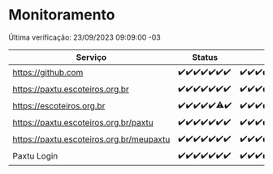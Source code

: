 # Monitoramento

Última verificação: 23/09/2023 09:09:00 -03

|Serviço|Status|Últimas 24h|
|---|---|---|
|https://github.com|<span title="2023-09-16: OK=24">✔️</span><span title="2023-09-17: OK=24">✔️</span><span title="2023-09-18: OK=24">✔️</span><span title="2023-09-19: OK=24">✔️</span><span title="2023-09-20: OK=24">✔️</span><span title="2023-09-21: OK=24">✔️</span><span title="2023-09-22: OK=12">✔️</span>|<span title="22/09/2023 09:10:00 -03 : 200">✔️</span><span title="22/09/2023 10:08:00 -03 : 200">✔️</span><span title="22/09/2023 11:04:00 -03 : 200">✔️</span><span title="22/09/2023 12:05:00 -03 : 200">✔️</span><span title="22/09/2023 13:07:00 -03 : 200">✔️</span><span title="22/09/2023 14:04:00 -03 : 200">✔️</span><span title="22/09/2023 15:07:00 -03 : 200">✔️</span><span title="22/09/2023 16:03:00 -03 : 200">✔️</span><span title="22/09/2023 17:06:00 -03 : 200">✔️</span><span title="22/09/2023 18:03:00 -03 : 200">✔️</span><span title="22/09/2023 19:04:00 -03 : 200">✔️</span><span title="22/09/2023 20:04:00 -03 : 200">✔️</span><span title="22/09/2023 21:27:00 -03 : 200">✔️</span><span title="22/09/2023 22:37:00 -03 : 200">✔️</span><span title="22/09/2023 23:10:00 -03 : 200">✔️</span><span title="23/09/2023 00:05:00 -03 : 200">✔️</span><span title="23/09/2023 01:07:00 -03 : 200">✔️</span><span title="23/09/2023 02:03:00 -03 : 200">✔️</span><span title="23/09/2023 03:07:00 -03 : 200">✔️</span><span title="23/09/2023 04:03:00 -03 : 200">✔️</span><span title="23/09/2023 05:06:00 -03 : 200">✔️</span><span title="23/09/2023 06:03:00 -03 : 200">✔️</span><span title="23/09/2023 07:03:00 -03 : 200">✔️</span><span title="23/09/2023 08:02:00 -03 : 200">✔️</span><span title="23/09/2023 09:09:00 -03 : 200">✔️</span>|
|https://paxtu.escoteiros.org.br|<span title="2023-09-16: OK=24">✔️</span><span title="2023-09-17: OK=24">✔️</span><span title="2023-09-18: OK=24">✔️</span><span title="2023-09-19: OK=24">✔️</span><span title="2023-09-20: OK=24">✔️</span><span title="2023-09-21: OK=24">✔️</span><span title="2023-09-22: OK=12">✔️</span>|<span title="22/09/2023 09:10:00 -03 : 200">✔️</span><span title="22/09/2023 10:08:00 -03 : 200">✔️</span><span title="22/09/2023 11:04:00 -03 : 200">✔️</span><span title="22/09/2023 12:05:00 -03 : 200">✔️</span><span title="22/09/2023 13:07:00 -03 : 200">✔️</span><span title="22/09/2023 14:04:00 -03 : 200">✔️</span><span title="22/09/2023 15:07:00 -03 : 200">✔️</span><span title="22/09/2023 16:03:00 -03 : 200">✔️</span><span title="22/09/2023 17:06:00 -03 : 200">✔️</span><span title="22/09/2023 18:03:00 -03 : 200">✔️</span><span title="22/09/2023 19:04:00 -03 : 200">✔️</span><span title="22/09/2023 20:04:00 -03 : 200">✔️</span><span title="22/09/2023 21:27:00 -03 : 200">✔️</span><span title="22/09/2023 22:37:00 -03 : 200">✔️</span><span title="22/09/2023 23:11:00 -03 : 200">✔️</span><span title="23/09/2023 00:05:00 -03 : 200">✔️</span><span title="23/09/2023 01:07:00 -03 : 200">✔️</span><span title="23/09/2023 02:03:00 -03 : 200">✔️</span><span title="23/09/2023 03:07:00 -03 : 200">✔️</span><span title="23/09/2023 04:03:00 -03 : 200">✔️</span><span title="23/09/2023 05:06:00 -03 : 200">✔️</span><span title="23/09/2023 06:03:00 -03 : 200">✔️</span><span title="23/09/2023 07:03:00 -03 : 200">✔️</span><span title="23/09/2023 08:02:00 -03 : 200">✔️</span><span title="23/09/2023 09:09:00 -03 : 200">✔️</span>|
|https://escoteiros.org.br|<span title="2023-09-16: OK=24">✔️</span><span title="2023-09-17: OK=24">✔️</span><span title="2023-09-18: OK=24">✔️</span><span title="2023-09-19: OK=24">✔️</span><span title="2023-09-20: OK=24">✔️</span><span title="2023-09-21: OK=23, Falhas=1">⚠️</span><span title="2023-09-22: OK=12">✔️</span>|<span title="22/09/2023 09:10:00 -03 : 200">✔️</span><span title="22/09/2023 10:08:00 -03 : 200">✔️</span><span title="22/09/2023 11:04:00 -03 : 200">✔️</span><span title="22/09/2023 12:05:00 -03 : 200">✔️</span><span title="22/09/2023 13:07:00 -03 : 200">✔️</span><span title="22/09/2023 14:04:00 -03 : 200">✔️</span><span title="22/09/2023 15:07:00 -03 : 200">✔️</span><span title="22/09/2023 16:03:00 -03 : 200">✔️</span><span title="22/09/2023 17:06:00 -03 : 200">✔️</span><span title="22/09/2023 18:03:00 -03 : 200">✔️</span><span title="22/09/2023 19:04:00 -03 : 200">✔️</span><span title="22/09/2023 20:04:00 -03 : 200">✔️</span><span title="22/09/2023 21:27:00 -03 : 200">✔️</span><span title="22/09/2023 22:37:00 -03 : 200">✔️</span><span title="22/09/2023 23:11:00 -03 : 200">✔️</span><span title="23/09/2023 00:05:00 -03 : 200">✔️</span><span title="23/09/2023 01:07:00 -03 : 200">✔️</span><span title="23/09/2023 02:03:00 -03 : 200">✔️</span><span title="23/09/2023 03:07:00 -03 : 200">✔️</span><span title="23/09/2023 04:03:00 -03 : 200">✔️</span><span title="23/09/2023 05:06:00 -03 : 200">✔️</span><span title="23/09/2023 06:03:00 -03 : 200">✔️</span><span title="23/09/2023 07:03:00 -03 : 200">✔️</span><span title="23/09/2023 08:02:00 -03 : 200">✔️</span><span title="23/09/2023 09:09:00 -03 : 200">✔️</span>|
|https://paxtu.escoteiros.org.br/paxtu|<span title="2023-09-16: OK=24">✔️</span><span title="2023-09-17: OK=24">✔️</span><span title="2023-09-18: OK=24">✔️</span><span title="2023-09-19: OK=24">✔️</span><span title="2023-09-20: OK=24">✔️</span><span title="2023-09-21: OK=24">✔️</span><span title="2023-09-22: OK=12">✔️</span>|<span title="22/09/2023 09:10:00 -03 : 200">✔️</span><span title="22/09/2023 10:08:00 -03 : 200">✔️</span><span title="22/09/2023 11:04:00 -03 : 200">✔️</span><span title="22/09/2023 12:05:00 -03 : 200">✔️</span><span title="22/09/2023 13:07:00 -03 : 200">✔️</span><span title="22/09/2023 14:04:00 -03 : 200">✔️</span><span title="22/09/2023 15:07:00 -03 : 200">✔️</span><span title="22/09/2023 16:03:00 -03 : 200">✔️</span><span title="22/09/2023 17:06:00 -03 : 200">✔️</span><span title="22/09/2023 18:03:00 -03 : 200">✔️</span><span title="22/09/2023 19:04:00 -03 : 200">✔️</span><span title="22/09/2023 20:04:00 -03 : 200">✔️</span><span title="22/09/2023 21:27:00 -03 : 200">✔️</span><span title="22/09/2023 22:37:00 -03 : 200">✔️</span><span title="22/09/2023 23:11:00 -03 : 200">✔️</span><span title="23/09/2023 00:05:00 -03 : 200">✔️</span><span title="23/09/2023 01:07:00 -03 : 200">✔️</span><span title="23/09/2023 02:03:00 -03 : 200">✔️</span><span title="23/09/2023 03:07:00 -03 : 200">✔️</span><span title="23/09/2023 04:03:00 -03 : 200">✔️</span><span title="23/09/2023 05:06:00 -03 : 200">✔️</span><span title="23/09/2023 06:03:00 -03 : 200">✔️</span><span title="23/09/2023 07:03:00 -03 : 200">✔️</span><span title="23/09/2023 08:02:00 -03 : 200">✔️</span><span title="23/09/2023 09:09:00 -03 : 200">✔️</span>|
|https://paxtu.escoteiros.org.br/meupaxtu|<span title="2023-09-16: OK=24">✔️</span><span title="2023-09-17: OK=24">✔️</span><span title="2023-09-18: OK=24">✔️</span><span title="2023-09-19: OK=24">✔️</span><span title="2023-09-20: OK=24">✔️</span><span title="2023-09-21: OK=24">✔️</span><span title="2023-09-22: OK=12">✔️</span>|<span title="22/09/2023 09:10:00 -03 : 200">✔️</span><span title="22/09/2023 10:08:00 -03 : 200">✔️</span><span title="22/09/2023 11:04:00 -03 : 200">✔️</span><span title="22/09/2023 12:05:00 -03 : 200">✔️</span><span title="22/09/2023 13:07:00 -03 : 200">✔️</span><span title="22/09/2023 14:04:00 -03 : 200">✔️</span><span title="22/09/2023 15:07:00 -03 : 200">✔️</span><span title="22/09/2023 16:03:00 -03 : 200">✔️</span><span title="22/09/2023 17:06:00 -03 : 200">✔️</span><span title="22/09/2023 18:03:00 -03 : 200">✔️</span><span title="22/09/2023 19:04:00 -03 : 200">✔️</span><span title="22/09/2023 20:04:00 -03 : 200">✔️</span><span title="22/09/2023 21:27:00 -03 : 200">✔️</span><span title="22/09/2023 22:37:00 -03 : 200">✔️</span><span title="22/09/2023 23:11:00 -03 : 200">✔️</span><span title="23/09/2023 00:05:00 -03 : 200">✔️</span><span title="23/09/2023 01:07:00 -03 : 200">✔️</span><span title="23/09/2023 02:03:00 -03 : 200">✔️</span><span title="23/09/2023 03:07:00 -03 : 200">✔️</span><span title="23/09/2023 04:03:00 -03 : 200">✔️</span><span title="23/09/2023 05:06:00 -03 : 200">✔️</span><span title="23/09/2023 06:03:00 -03 : 200">✔️</span><span title="23/09/2023 07:03:00 -03 : 200">✔️</span><span title="23/09/2023 08:02:00 -03 : 200">✔️</span><span title="23/09/2023 09:09:00 -03 : 200">✔️</span>|
|Paxtu Login|<span title="2023-09-16: OK=24">✔️</span><span title="2023-09-17: OK=24">✔️</span><span title="2023-09-18: OK=24">✔️</span><span title="2023-09-19: OK=24">✔️</span><span title="2023-09-20: OK=24">✔️</span><span title="2023-09-21: OK=24">✔️</span><span title="2023-09-22: OK=12">✔️</span>|<span title="22/09/2023 09:10:00 -03 : 200">✔️</span><span title="22/09/2023 10:08:00 -03 : 200">✔️</span><span title="22/09/2023 11:04:00 -03 : 200">✔️</span><span title="22/09/2023 12:05:00 -03 : 200">✔️</span><span title="22/09/2023 13:07:00 -03 : 200">✔️</span><span title="22/09/2023 14:04:00 -03 : 200">✔️</span><span title="22/09/2023 15:07:00 -03 : 200">✔️</span><span title="22/09/2023 16:03:00 -03 : 200">✔️</span><span title="22/09/2023 17:06:00 -03 : 200">✔️</span><span title="22/09/2023 18:03:00 -03 : 200">✔️</span><span title="22/09/2023 19:04:00 -03 : 200">✔️</span><span title="22/09/2023 20:04:00 -03 : 200">✔️</span><span title="22/09/2023 21:27:00 -03 : 200">✔️</span><span title="22/09/2023 22:37:00 -03 : 200">✔️</span><span title="22/09/2023 23:11:00 -03 : 200">✔️</span><span title="23/09/2023 00:05:00 -03 : 200">✔️</span><span title="23/09/2023 01:07:00 -03 : 200">✔️</span><span title="23/09/2023 02:03:00 -03 : 200">✔️</span><span title="23/09/2023 03:07:00 -03 : 200">✔️</span><span title="23/09/2023 04:03:00 -03 : 200">✔️</span><span title="23/09/2023 05:06:00 -03 : 200">✔️</span><span title="23/09/2023 06:03:00 -03 : 200">✔️</span><span title="23/09/2023 07:03:00 -03 : 200">✔️</span><span title="23/09/2023 08:02:00 -03 : 200">✔️</span><span title="23/09/2023 09:09:00 -03 : 200">✔️</span>|

